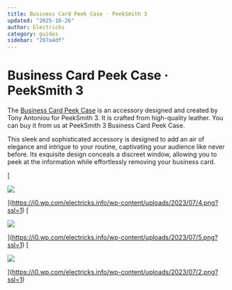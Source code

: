 ```yaml
---
title: Business Card Peek Case · PeekSmith 3
updated: "2025-10-26"
author: Electricks
category: guides
sidebar: "297a4df"
---
```


# Business Card Peek Case · PeekSmith 3

The [Business Card Peek Case](https://electricks.info/product/peeksmith-3-leather-case/) is an accessory designed and created by Tony Antoniou for PeekSmith 3. It is crafted from high-quality leather. You can buy it from us at PeekSmith 3 Business Card Peek Case.

This sleek and sophisticated accessory is designed to add an air of elegance and intrigue to your routine, captivating your audience like never before. Its exquisite design conceals a discreet window, allowing you to peek at the information while effortlessly removing your business card.

[

![](https://i0.wp.com/electricks.info/wp-content/uploads/2023/07/4.png?resize=778%2C778&ssl=1)

](https://i0.wp.com/electricks.info/wp-content/uploads/2023/07/4.png?ssl=1)
[

![](https://i0.wp.com/electricks.info/wp-content/uploads/2023/07/5.png?resize=819%2C819&ssl=1)

](https://i0.wp.com/electricks.info/wp-content/uploads/2023/07/5.png?ssl=1)
[

![](https://i0.wp.com/electricks.info/wp-content/uploads/2023/07/2.png?resize=819%2C819&ssl=1)

](https://i0.wp.com/electricks.info/wp-content/uploads/2023/07/2.png?ssl=1)